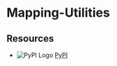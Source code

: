 # Mapping-Utilities
## Resources
*  ![PyPI Logo](https://pypi.org/static/images/logo-small.6eef541e.svg)     [PyPI](https://pypi.org/)
